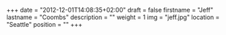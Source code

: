+++
date = "2012-12-01T14:08:35+02:00"
draft = false
firstname = "Jeff"
lastname = "Coombs"
description = ""
weight = 1
img = "jeff.jpg"
location = "Seattle"
position = ""
+++
